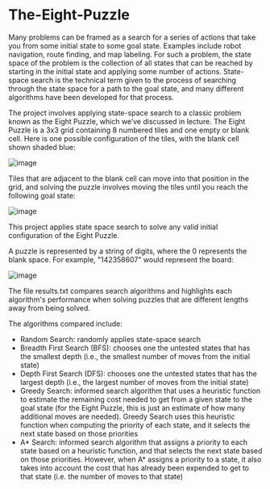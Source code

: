 # The-Eight-Puzzle

Many problems can be framed as a search for a series of actions that take you from some initial state to some goal state. Examples include robot navigation, route finding, and map labeling. For such a problem, the state space of the problem is the collection of all states that can be reached by starting in the initial state and applying some number of actions. State-space search is the technical term given to the process of searching through the state space for a path to the goal state, and many different algorithms have been developed for that process.

The project involves applying state-space search to a classic problem known as the Eight Puzzle, which we’ve discussed in lecture. The Eight Puzzle is a 3x3 grid containing 8 numbered tiles and one empty or blank cell. 
Here is one possible configuration of the tiles, with the blank cell shown shaded blue:

![image](https://user-images.githubusercontent.com/50706134/194730803-c38c069d-5c6a-4820-baf7-fe333d4b5c2d.png)

Tiles that are adjacent to the blank cell can move into that position in the grid, and solving the puzzle involves moving the tiles until you reach the following goal state:

![image](https://user-images.githubusercontent.com/50706134/194730818-b266c3b2-194d-41e1-a1d3-1ce9dce381db.png)

This project applies state space search to solve any valid initial configuration of the Eight Puzzle.

A puzzle is represented by a string of digits, where the 0 represents the blank space. For example, "142358607" would represent the board:

![image](https://user-images.githubusercontent.com/50706134/194731223-77ec200a-763d-4d3e-9e76-3a9f29c17a78.png)

The file results.txt compares search algorithms and highlights each algorithm's performance when solving puzzles that are different lengths away from being solved.

The algorithms compared include:
- Random Search: randomly applies state-space search
- Breadth First Search (BFS): chooses one the untested states that has the smallest depth (i.e., the smallest number of moves from the initial state)
- Depth First Search (DFS): chooses one the untested states that has the largest depth (i.e., the largest number of moves from the initial state)
- Greedy Search: informed search algorithm that uses a heuristic function to estimate the remaining cost needed to get from a given state to the goal state (for the Eight Puzzle, this is just an estimate of how many additional moves are needed). Greedy Search uses this heuristic function when computing the priority of each state, and it selects the next state based on those priorities
- A* Search: informed search algorithm that assigns a priority to each state based on a heuristic function, and that selects the next state based on those priorities. However, when A* assigns a priority to a state, it also takes into account the cost that has already been expended to get to that state (i.e. the number of moves to that state)


